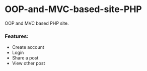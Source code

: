 # OOP-and-MVC-based-site-PHP
OOP and MVC based PHP site.

<h3>Features:</h3>
<ul>
<li>Create account</li>
<li>Login</li>
<li>Share a post</li>
<li>View other post</li>
</ul>
